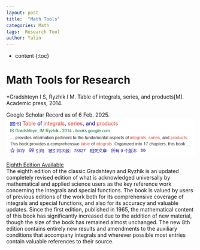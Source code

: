 ```yaml
---
layout: post
title:  "Math Tools"
categories: Math
tags:  Research Tool
author: Yalin
---
```


* content
{:toc}


# Math Tools for Research

*Gradshteyn I S, Ryzhik I M. Table of integrals, series, and products[M]. Academic press, 2014. 

Google Scholar Record as of 6 Feb. 2025.<br>
![](https://github.com/yalin-liu/yalin-liu.github.io/blob/master/images/2025-02-06-screenshot.png)

[Eighth Edition Available](http://drhuang.com/science/mathematics/book/Table%20of%20Integrals,Series%20and%20Products%20Eighth%20Edition.pdf) <br>
The eighth edition of the classic Gradshteyn and Ryzhik is an updated completely revised edition of what is acknowledged universally by mathematical and applied science users as the key reference work concerning the integrals and special functions. The book is valued by users of previous editions of the work both for its comprehensive coverage of integrals and special functions, and also for its accuracy and valuable updates. Since the first edition, published in 1965, the mathematical content of this book has significantly increased due to the addition of new material, though the size of the book has remained almost unchanged. The new 8th edition contains entirely new results and amendments to the auxiliary conditions that accompany integrals and wherever possible most entries contain valuable references to their source.
